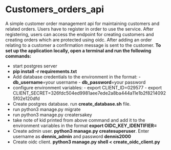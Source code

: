 # Customers_orders_api
A simple customer order management api for maintaining customers and related orders. Users have to register in order to use the service. After registering, users can access the endpoint for creating customers and creating orders which are protected using oidc. After adding an order relating to a customer a confirmation message is sent to the customer.
**To set up the application locally, open a terminal and run the following commands:**
- start postgres server
- **pip install -r requirements.txt**
- Add database credentials to the environment in the format:
        - **db_username**=your username
        - **db_password**=your password
- configure environment variables:
        - export CLIENT_ID=029577
        - export CLIENT_SECRET=326fdc504ed9981aee7ede2a8ba444a11e1b2f82140925f02e120dfd
- Create postgres database. run **create_database.sh** file.
- run python3 manage.py migrate
- run python3 manage.py creatersakey
- take note of kid printed from above command and add it to the environment variables in the format **export OIDC_KEY_IDENTIFIER=<kid>**
- Create admin user. **python3 manage.py createsuperuser**. Enter username as **dennis_admin** and password **dennis2000**
- Create oidc client. **python3 manage.py shell < create_oidc_client.py**

